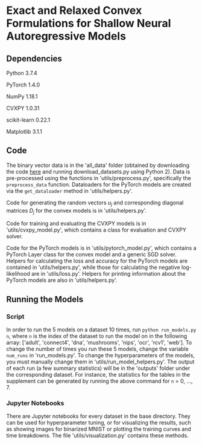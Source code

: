 # Exact and Relaxed Convex Formulations for Shallow Neural Autoregressive Models

## Dependencies
Python 3.7.4

PyTorch 1.4.0

NumPy 1.18.1

CVXPY 1.0.31

scikit-learn 0.22.1

Matplotlib 3.1.1

## Code
The binary vector data is in the 'all_data' folder (obtained by downloading the code [here](http://info.usherbrooke.ca/hlarochelle/code/nade.tar.gz) and running download_datasets.py using Python 2). Data is pre-processed using the functions in 'utils/preprocess.py', specifically the `preprocess_data` function. Dataloaders for the PyTorch models are created via the `get_dataloader` method in 'utils/helpers.py'.

Code for generating the random vectors $u_j$ and corresponding diagonal matrices $D_j$ for the convex models is in 'utils/helpers.py'. 

Code for training and evaluating the CVXPY models is in 'utils/cvxpy_model.py', which contains a class for evaluation and CVXPY solver. 

Code for the PyTorch models is in 'utils/pytorch_model.py', which contains a PyTorch Layer class for the convex model and a generic SGD solver. Helpers for calculating the loss and accuracy for the PyTorch models are contained in 'utils/helpers.py', while those for calculating the negative log-likelihood are in 'utils/loss.py'. Helpers for printing information about the PyTorch models are also in 'utils/helpers.py'. 


## Running the Models

### Script
In order to run the 5 models on a dataset 10 times, run `python run_models.py n`, where `n` is the index of the dataset to run the model on in the following array: ['adult', 'connect4', 'dna', 'mushrooms', 'nips', 'ocr', 'rcv1', 'web']. To change the number of times you run these 5 models, change the variable `num_runs` in 'run_models.py'. To change the hyperparameters of the models, you must manually change them in 'utils/run_model_helpers.py'. The output of each run (a few summary statistics) will be in the 'outputs' folder under the corresponding dataset. For instance, the statistics for the tables in the supplement can be generated by running the above command for `n` = 0, ..., 7.


### Jupyter Notebooks
There are Jupyter notebooks for every dataset in the base directory. They can be used for hyperparameter tuning, or for visualizing the results, such as showing images for binarized MNIST or plotting the training curves and time breakdowns. The file 'utils/visualization.py' contains these methods.
